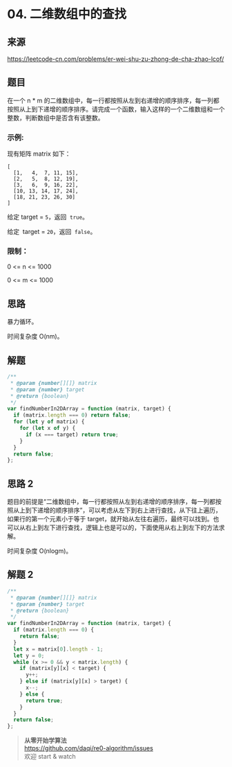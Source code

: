 # 04. 二维数组中的查找

## 来源

https://leetcode-cn.com/problems/er-wei-shu-zu-zhong-de-cha-zhao-lcof/

## 题目

在一个 n \* m 的二维数组中，每一行都按照从左到右递增的顺序排序，每一列都按照从上到下递增的顺序排序。请完成一个函数，输入这样的一个二维数组和一个整数，判断数组中是否含有该整数。

### 示例:

现有矩阵 matrix 如下：

```
[
  [1,   4,  7, 11, 15],
  [2,   5,  8, 12, 19],
  [3,   6,  9, 16, 22],
  [10, 13, 14, 17, 24],
  [18, 21, 23, 26, 30]
]
```

给定 target = `5`，返回  `true`。

给定  target = `20`，返回  `false`。

### 限制：

0 <= n <= 1000

0 <= m <= 1000

## 思路

暴力循环。

时间复杂度 O(nm)。

## 解题

```js
/**
 * @param {number[][]} matrix
 * @param {number} target
 * @return {boolean}
 */
var findNumberIn2DArray = function (matrix, target) {
  if (matrix.length === 0) return false;
  for (let y of matrix) {
    for (let x of y) {
      if (x === target) return true;
    }
  }
  return false;
};
```

## 思路 2

题目的前提是“二维数组中，每一行都按照从左到右递增的顺序排序，每一列都按照从上到下递增的顺序排序”，可以考虑从左下到右上进行查找，从下往上遍历，如果行的第一个元素小于等于 target，就开始从左往右遍历，最终可以找到。也可以从右上到左下进行查找，逻辑上也是可以的，下面使用从右上到左下的方法求解。

时间复杂度 O(nlogm)。

## 解题 2

```js
/**
 * @param {number[][]} matrix
 * @param {number} target
 * @return {boolean}
 */
var findNumberIn2DArray = function (matrix, target) {
  if (matrix.length === 0) {
    return false;
  }
  let x = matrix[0].length - 1;
  let y = 0;
  while (x >= 0 && y < matrix.length) {
    if (matrix[y][x] < target) {
      y++;
    } else if (matrix[y][x] > target) {
      x--;
    } else {
      return true;
    }
  }
  return false;
};
```

> **从零开始学算法**  
> https://github.com/daqi/re0-algorithm/issues  
> 欢迎 start & watch
